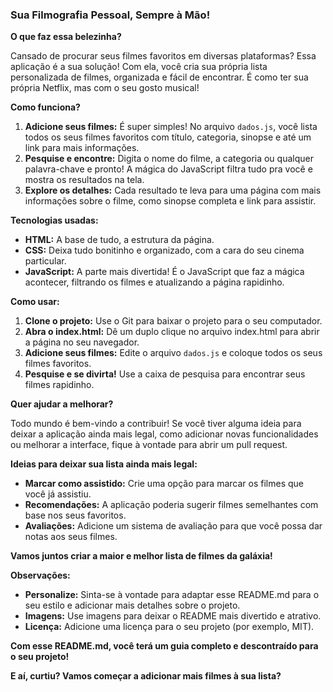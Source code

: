 ### **Sua Filmografia Pessoal, Sempre à Mão!** 

**O que faz essa belezinha?**

Cansado de procurar seus filmes favoritos em diversas plataformas? Essa aplicação é a sua solução! Com ela, você cria sua própria lista personalizada de filmes, organizada e fácil de encontrar. É como ter sua própria Netflix, mas com o seu gosto musical! 

**Como funciona?**

1. **Adicione seus filmes:** É super simples! No arquivo `dados.js`, você lista todos os seus filmes favoritos com título, categoria, sinopse e até um link para mais informações.
2. **Pesquise e encontre:** Digita o nome do filme, a categoria ou qualquer palavra-chave e pronto! A mágica do JavaScript filtra tudo pra você e mostra os resultados na tela.
3. **Explore os detalhes:** Cada resultado te leva para uma página com mais informações sobre o filme, como sinopse completa e link para assistir.

**Tecnologias usadas:**

* **HTML:** A base de tudo, a estrutura da página.
* **CSS:** Deixa tudo bonitinho e organizado, com a cara do seu cinema particular.
* **JavaScript:** A parte mais divertida! É o JavaScript que faz a mágica acontecer, filtrando os filmes e atualizando a página rapidinho.

**Como usar:**

1. **Clone o projeto:** Use o Git para baixar o projeto para o seu computador.
2. **Abra o index.html:** Dê um duplo clique no arquivo index.html para abrir a página no seu navegador.
3. **Adicione seus filmes:** Edite o arquivo `dados.js` e coloque todos os seus filmes favoritos.
4. **Pesquise e se divirta!** Use a caixa de pesquisa para encontrar seus filmes rapidinho.

**Quer ajudar a melhorar?**

Todo mundo é bem-vindo a contribuir! Se você tiver alguma ideia para deixar a aplicação ainda mais legal, como adicionar novas funcionalidades ou melhorar a interface, fique à vontade para abrir um pull request.

**Ideias para deixar sua lista ainda mais legal:**

* **Marcar como assistido:** Crie uma opção para marcar os filmes que você já assistiu.
* **Recomendações:** A aplicação poderia sugerir filmes semelhantes com base nos seus favoritos.
* **Avaliações:** Adicione um sistema de avaliação para que você possa dar notas aos seus filmes.

**Vamos juntos criar a maior e melhor lista de filmes da galáxia!** 

**Observações:**

* **Personalize:** Sinta-se à vontade para adaptar esse README.md para o seu estilo e adicionar mais detalhes sobre o projeto.
* **Imagens:** Use imagens para deixar o README mais divertido e atrativo.
* **Licença:** Adicione uma licença para o seu projeto (por exemplo, MIT).

**Com esse README.md, você terá um guia completo e descontraído para o seu projeto!**

**E aí, curtiu? Vamos começar a adicionar mais filmes à sua lista?** 
